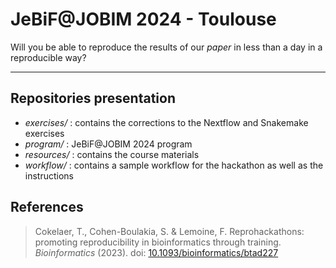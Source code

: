 # JeBiF@JOBIM 2024 - Toulouse

Will you be able to reproduce the results of our _paper_ in less than a day in a reproducible way?

---

## Repositories presentation

- *exercises/* : contains the corrections to the Nextflow and Snakemake exercises
- *program/* : JeBiF@JOBIM 2024 program
- *resources/* : contains the course materials
- *workflow/* : contains a sample workflow for the hackathon as well as the instructions

## References

> Cokelaer, T., Cohen-Boulakia, S. & Lemoine, F. 
> Reprohackathons: promoting reproducibility in bioinformatics through training.
> _Bioinformatics_ (2023). doi: [10.1093/bioinformatics/btad227](https://doi.org/10.1093/bioinformatics/btad227)

